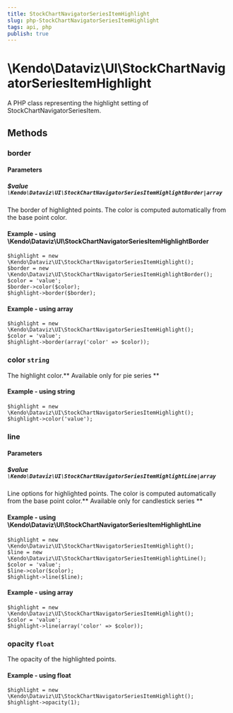 ```yaml
---
title: StockChartNavigatorSeriesItemHighlight
slug: php-StockChartNavigatorSeriesItemHighlight
tags: api, php
publish: true
---
```


# \Kendo\Dataviz\UI\StockChartNavigatorSeriesItemHighlight

A PHP class representing the highlight setting of StockChartNavigatorSeriesItem.


## Methods

### border

#### Parameters

##### $value `\Kendo\Dataviz\UI\StockChartNavigatorSeriesItemHighlightBorder|array`

The border of highlighted points. The color is computed automatically from the base point color.


#### Example - using \Kendo\Dataviz\UI\StockChartNavigatorSeriesItemHighlightBorder

    $highlight = new \Kendo\Dataviz\UI\StockChartNavigatorSeriesItemHighlight();
    $border = new \Kendo\Dataviz\UI\StockChartNavigatorSeriesItemHighlightBorder();
    $color = 'value';
    $border->color($color);
    $highlight->border($border);

#### Example - using array

    $highlight = new \Kendo\Dataviz\UI\StockChartNavigatorSeriesItemHighlight();
    $color = 'value';
    $highlight->border(array('color' => $color));

### color `string`

The highlight color.** Available only for pie series **


#### Example - using string
    $highlight = new \Kendo\Dataviz\UI\StockChartNavigatorSeriesItemHighlight();
    $highlight->color('value');

### line

#### Parameters

##### $value `\Kendo\Dataviz\UI\StockChartNavigatorSeriesItemHighlightLine|array`

Line options for highlighted points. The color is computed automatically from the base point color.** Available only for candlestick series **


#### Example - using \Kendo\Dataviz\UI\StockChartNavigatorSeriesItemHighlightLine

    $highlight = new \Kendo\Dataviz\UI\StockChartNavigatorSeriesItemHighlight();
    $line = new \Kendo\Dataviz\UI\StockChartNavigatorSeriesItemHighlightLine();
    $color = 'value';
    $line->color($color);
    $highlight->line($line);

#### Example - using array

    $highlight = new \Kendo\Dataviz\UI\StockChartNavigatorSeriesItemHighlight();
    $color = 'value';
    $highlight->line(array('color' => $color));

### opacity `float`

The opacity of the highlighted points.


#### Example - using float
    $highlight = new \Kendo\Dataviz\UI\StockChartNavigatorSeriesItemHighlight();
    $highlight->opacity(1);


